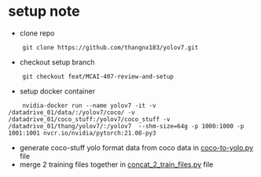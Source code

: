 # setup note
- clone repo 
```
    git clone https://github.com/thangnx183/yolov7.git
```

- checkout setup branch
```
    git checkout feat/MCAI-407-review-and-setup
```
- setup docker container
```
    nvidia-docker run --name yolov7 -it -v /datadrive_01/data/:/yolov7/coco/ -v /datadrive_01/coco_stuff:/yolov7/coco_stuff -v /datadrive_01/thang/yolov7/:/yolov7  --shm-size=64g -p 1000:1000 -p 1001:1001 nvcr.io/nvidia/pytorch:21.08-py3
```
- generate coco-stuff yolo format data from coco data in [coco-to-yolo.py](../coco-to-yolo.py) file
- merge 2 training files together in [concat_2_train_files.py](../concat_2_train_files.py) file